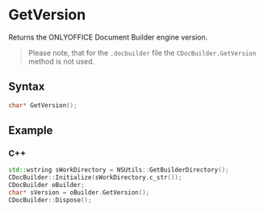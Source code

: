 # GetVersion

Returns the ONLYOFFICE Document Builder engine version.

> Please note, that for the `.docbuilder` file the `CDocBuilder.GetVersion` method is not used.

## Syntax

```cpp
char* GetVersion();
```

## Example

### C++

```cpp
std::wstring sWorkDirectory = NSUtils::GetBuilderDirectory();
CDocBuilder::Initialize(sWorkDirectory.c_str());
CDocBuilder oBuilder;
char* sVersion = oBuilder.GetVersion();
CDocBuilder::Dispose();
```
